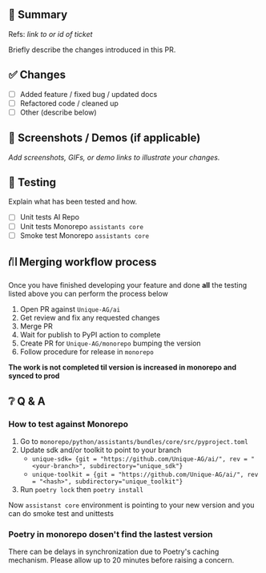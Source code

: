 ## 🚀 Summary
Refs: _link to or id of ticket_

Briefly describe the changes introduced in this PR.

## ✅ Changes

- [ ] Added feature / fixed bug / updated docs
- [ ] Refactored code / cleaned up
- [ ] Other (describe below)

## 📸 Screenshots / Demos (if applicable)

_Add screenshots, GIFs, or demo links to illustrate your changes._

## 🧪 Testing

Explain what has been tested and how.

- [ ] Unit tests AI Repo
- [ ] Unit tests Monorepo `assistants core`
- [ ] Smoke test Monorepo `assistants core`

## ⛙ Merging workflow process
Once you have finished developing your feature and done **all** the testing listed above you can perform the process below

1. Open PR against `Unique-AG/ai`
2. Get review and fix any requested changes
3. Merge PR
4. Wait for publish to PyPI action to complete
5. Create PR for `Unique-AG/monorepo` bumping the version
6. Follow procedure for release in `monorepo`

**The work is not completed til version is increased in monorepo and synced to prod**

## ❔ Q & A
### How to test against Monorepo

1. Go to `monorepo/python/assistants/bundles/core/src/pyproject.toml`
2. Update sdk and/or toolkit to point to your branch
    * `unique-sdk= {git = "https://github.com/Unique-AG/ai/", rev = "<your-branch>", subdirectory="unique_sdk"}`
    * `unique-toolkit = {git = "https://github.com/Unique-AG/ai/", rev = "<hash>", subdirectory="unique_toolkit"}`
3. Run `poetry lock` then `poetry install`

Now `assistanst core` environment is pointing to your new version and you can do smoke test and unittests 

### Poetry in monorepo dosen't find the lastest version

There can be delays in synchronization due to Poetry's caching mechanism. Please allow up to 20 minutes before raising a concern.